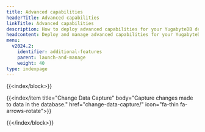 ```yaml
---
title: Advanced capabilities
headerTitle: Advanced capabilities
linkTitle: Advanced capabilities
description: How to deploy advanced capabilities for your YugabyteDB deployment.
headcontent: Deploy and manage advanced capabilities for your YugabyteDB universe
menu:
  v2024.2:
    identifier: additional-features
    parent: launch-and-manage
    weight: 40
type: indexpage
---
```


{{<index/block>}}

  {{<index/item
    title="Change Data Capture"
    body="Capture changes made to data in the database."
    href="change-data-capture/"
    icon="fa-thin fa-arrows-rotate">}}

{{</index/block>}}

